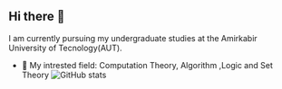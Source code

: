 ## Hi there 👋
I am currently pursuing my undergraduate studies at the Amirkabir University of Tecnology(AUT).
- 🌱 My intrested field: Computation Theory, Algorithm ,Logic and Set Theory
![GitHub stats](https://github-readme-stats.vercel.app/api?username=yyle88&show_icons=true&theme=radical&show=reviews,prs_merged,prs_merged_percentage&hide=contribs&card_width=465)
